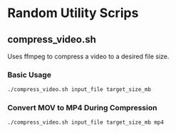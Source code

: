 # Random Utility Scrips

## compress_video.sh
Uses ffmpeg to compress a video to a desired file size.

### Basic Usage
```bash
./compress_video.sh input_file target_size_mb
```

### Convert MOV to MP4 During Compression
```bash
./compress_video.sh input_file target_size_mb mp4
```